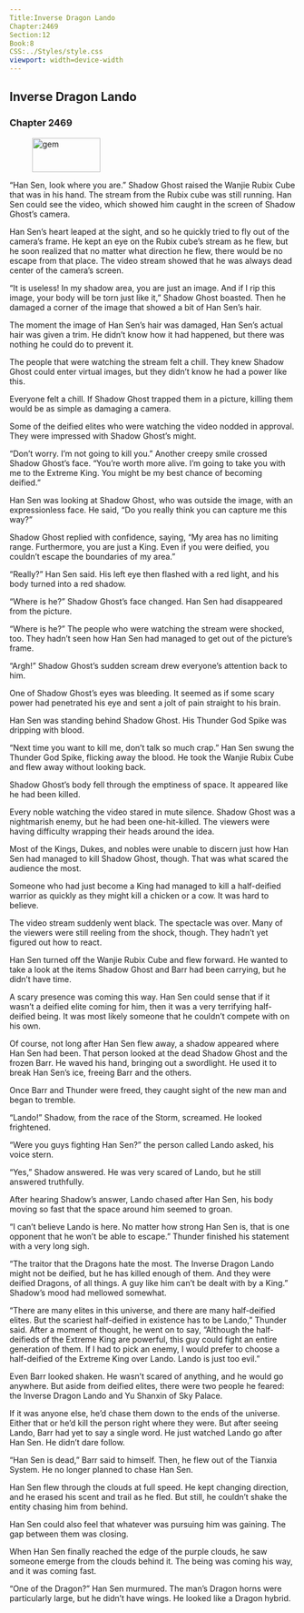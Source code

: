 ```yaml
---
Title:Inverse Dragon Lando 
Chapter:2469 
Section:12 
Book:8 
CSS:../Styles/style.css 
viewport: width=device-width
---
```

  
## Inverse Dragon Lando
### Chapter 2469
  
<figure>
	<img src="../Images/gem.gif" alt="gem" id="gem" width="120" height="60" />
</figure>
  

  
“Han Sen, look where you are.” Shadow Ghost raised the Wanjie Rubix Cube that was in his hand. The stream from the Rubix cube was still running. Han Sen could see the video, which showed him caught in the screen of Shadow Ghost’s camera.

Han Sen’s heart leaped at the sight, and so he quickly tried to fly out of the camera’s frame. He kept an eye on the Rubix cube’s stream as he flew, but he soon realized that no matter what direction he flew, there would be no escape from that place. The video stream showed that he was always dead center of the camera’s screen.

“It is useless! In my shadow area, you are just an image. And if I rip this image, your body will be torn just like it,” Shadow Ghost boasted. Then he damaged a corner of the image that showed a bit of Han Sen’s hair.

The moment the image of Han Sen’s hair was damaged, Han Sen’s actual hair was given a trim. He didn’t know how it had happened, but there was nothing he could do to prevent it.

The people that were watching the stream felt a chill. They knew Shadow Ghost could enter virtual images, but they didn’t know he had a power like this.

Everyone felt a chill. If Shadow Ghost trapped them in a picture, killing them would be as simple as damaging a camera.

Some of the deified elites who were watching the video nodded in approval. They were impressed with Shadow Ghost’s might.

“Don’t worry. I’m not going to kill you.” Another creepy smile crossed Shadow Ghost’s face. “You’re worth more alive. I’m going to take you with me to the Extreme King. You might be my best chance of becoming deified.”

Han Sen was looking at Shadow Ghost, who was outside the image, with an expressionless face. He said, “Do you really think you can capture me this way?”

Shadow Ghost replied with confidence, saying, “My area has no limiting range. Furthermore, you are just a King. Even if you were deified, you couldn’t escape the boundaries of my area.”

“Really?” Han Sen said. His left eye then flashed with a red light, and his body turned into a red shadow.

“Where is he?” Shadow Ghost’s face changed. Han Sen had disappeared from the picture.

“Where is he?” The people who were watching the stream were shocked, too. They hadn’t seen how Han Sen had managed to get out of the picture’s frame.

“Argh!” Shadow Ghost’s sudden scream drew everyone’s attention back to him.

One of Shadow Ghost’s eyes was bleeding. It seemed as if some scary power had penetrated his eye and sent a jolt of pain straight to his brain.

Han Sen was standing behind Shadow Ghost. His Thunder God Spike was dripping with blood.

“Next time you want to kill me, don’t talk so much crap.” Han Sen swung the Thunder God Spike, flicking away the blood. He took the Wanjie Rubix Cube and flew away without looking back.

Shadow Ghost’s body fell through the emptiness of space. It appeared like he had been killed.

Every noble watching the video stared in mute silence. Shadow Ghost was a nightmarish enemy, but he had been one-hit-killed. The viewers were having difficulty wrapping their heads around the idea.

Most of the Kings, Dukes, and nobles were unable to discern just how Han Sen had managed to kill Shadow Ghost, though. That was what scared the audience the most.

Someone who had just become a King had managed to kill a half-deified warrior as quickly as they might kill a chicken or a cow. It was hard to believe.

The video stream suddenly went black. The spectacle was over. Many of the viewers were still reeling from the shock, though. They hadn’t yet figured out how to react.

Han Sen turned off the Wanjie Rubix Cube and flew forward. He wanted to take a look at the items Shadow Ghost and Barr had been carrying, but he didn’t have time.

A scary presence was coming this way. Han Sen could sense that if it wasn’t a deified elite coming for him, then it was a very terrifying half-deified being. It was most likely someone that he couldn’t compete with on his own.

Of course, not long after Han Sen flew away, a shadow appeared where Han Sen had been. That person looked at the dead Shadow Ghost and the frozen Barr. He waved his hand, bringing out a swordlight. He used it to break Han Sen’s ice, freeing Barr and the others.

Once Barr and Thunder were freed, they caught sight of the new man and began to tremble.

“Lando!” Shadow, from the race of the Storm, screamed. He looked frightened.

“Were you guys fighting Han Sen?” the person called Lando asked, his voice stern.

“Yes,” Shadow answered. He was very scared of Lando, but he still answered truthfully.

After hearing Shadow’s answer, Lando chased after Han Sen, his body moving so fast that the space around him seemed to groan.

“I can’t believe Lando is here. No matter how strong Han Sen is, that is one opponent that he won’t be able to escape.” Thunder finished his statement with a very long sigh.

“The traitor that the Dragons hate the most. The Inverse Dragon Lando might not be deified, but he has killed enough of them. And they were deified Dragons, of all things. A guy like him can’t be dealt with by a King.” Shadow’s mood had mellowed somewhat.

“There are many elites in this universe, and there are many half-deified elites. But the scariest half-deified in existence has to be Lando,” Thunder said. After a moment of thought, he went on to say, “Although the half-deifieds of the Extreme King are powerful, this guy could fight an entire generation of them. If I had to pick an enemy, I would prefer to choose a half-deified of the Extreme King over Lando. Lando is just too evil.”

Even Barr looked shaken. He wasn’t scared of anything, and he would go anywhere. But aside from deified elites, there were two people he feared: the Inverse Dragon Lando and Yu Shanxin of Sky Palace.

If it was anyone else, he’d chase them down to the ends of the universe. Either that or he’d kill the person right where they were. But after seeing Lando, Barr had yet to say a single word. He just watched Lando go after Han Sen. He didn’t dare follow.

“Han Sen is dead,” Barr said to himself. Then, he flew out of the Tianxia System. He no longer planned to chase Han Sen.

Han Sen flew through the clouds at full speed. He kept changing direction, and he erased his scent and trail as he fled. But still, he couldn’t shake the entity chasing him from behind.

Han Sen could also feel that whatever was pursuing him was gaining. The gap between them was closing.

When Han Sen finally reached the edge of the purple clouds, he saw someone emerge from the clouds behind it. The being was coming his way, and it was coming fast.

“One of the Dragon?” Han Sen murmured. The man’s Dragon horns were particularly large, but he didn’t have wings. He looked like a Dragon hybrid.